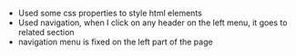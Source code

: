 * Used some css properties to style html elements
* Used navigation, when I click on any header on the left menu, it goes to related section
* navigation menu is fixed on the left part of the page